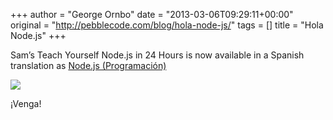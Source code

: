 +++
author = "George Ornbo"
date = "2013-03-06T09:29:11+00:00"
original = "http://pebblecode.com/blog/hola-node-js/"
tags = []
title = "Hola Node.js"
+++

Sam’s Teach Yourself Node.js in 24 Hours is now available in a Spanish
translation as
[Node.js (Programación)](http://www.amazon.es/Node-js-Programacion-George-Ornbo/dp/8441533148)

![](/images/articles/tumblr_inline_mj8fk3J47n1qz4rgp.jpg)

¡Venga!
